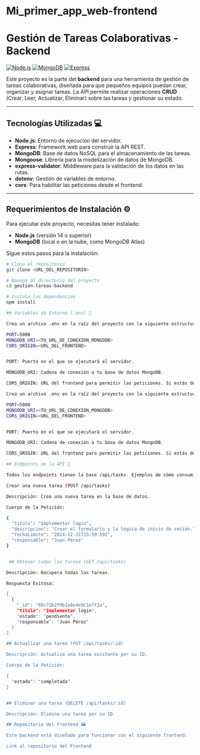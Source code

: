 # Mi_primer_app_web-frontend
# Gestión de Tareas Colaborativas - Backend

[![Node.js](https://img.shields.io/badge/Node.js-v14+-green)](https://nodejs.org/)
[![MongoDB](https://img.shields.io/badge/MongoDB-Atlas-blue)](https://www.mongodb.com/cloud/atlas)
[![Express](https://img.shields.io/badge/Express-4.x-orange)](https://expressjs.com/)

Este proyecto es la parte del **backend** para una herramienta de gestión de tareas colaborativas, diseñada para que pequeños equipos puedan crear, organizar y asignar tareas. La API permite realizar operaciones **CRUD** (Crear, Leer, Actualizar, Eliminar) sobre las tareas y gestionar su estado.

---

## Tecnologías Utilizadas 💻

- **Node.js**: Entorno de ejecución del servidor.  
- **Express**: Framework web para construir la API REST.  
- **MongoDB**: Base de datos NoSQL para el almacenamiento de las tareas.  
- **Mongoose**: Librería para la modelización de datos de MongoDB.  
- **express-validator**: Middleware para la validación de los datos en las rutas.  
- **dotenv**: Gestión de variables de entorno.  
- **cors**: Para habilitar las peticiones desde el frontend.  

---

## Requerimientos de Instalación ⚙

Para ejecutar este proyecto, necesitas tener instalado:  

- **Node.js** (versión 14 o superior)  
- **MongoDB** (local o en la nube, como MongoDB Atlas)  

Sigue estos pasos para la instalación:

```bash
# Clona el repositorio
git clone <URL_DEL_REPOSITORIO>

# Navega al directorio del proyecto
cd gestion-tareas-backend

# Instala las dependencias
npm install

## Variables de Entorno (.env) 🔑

Crea un archivo .env en la raíz del proyecto con la siguiente estructura:

PORT=5000
MONGODB_URI=<TU_URL_DE_CONEXION_MONGODB>
CORS_ORIGIN=<URL_DEL_FRONTEND>


PORT: Puerto en el que se ejecutará el servidor.

MONGODB_URI: Cadena de conexión a tu base de datos MongoDB.

CORS_ORIGIN: URL del frontend para permitir las peticiones. Si estás desarrollando localmente, usa http://localhost:3000.Variables de Entorno (.env) 🔑

Crea un archivo .env en la raíz del proyecto con la siguiente estructura:

PORT=5000
MONGODB_URI=<TU_URL_DE_CONEXION_MONGODB>
CORS_ORIGIN=<URL_DEL_FRONTEND>


PORT: Puerto en el que se ejecutará el servidor.

MONGODB_URI: Cadena de conexión a tu base de datos MongoDB.

CORS_ORIGIN: URL del frontend para permitir las peticiones. Si estás desarrollando localmente, usa http://localhost:3000.

## Endpoints de la API 🚀

Todos los endpoints tienen la base /api/tasks. Ejemplos de cómo consumirlos:

Crear una nueva tarea (POST /api/tasks)

Descripción: Crea una nueva tarea en la base de datos.

Cuerpo de la Petición:

{
  "titulo": "Implementar login",
  "descripcion": "Crear el formulario y la lógica de inicio de sesión.",
  "fechaLimite": "2024-12-31T23:59:59Z",
  "responsable": "Juan Pérez"
}


 ## Obtener todas las tareas (GET /api/tasks)

Descripción: Recupera todas las tareas.

Respuesta Exitosa:

[
  {
    "_id": "60c72b2f9b1e8e4e9c1e7f2a",
    "titulo": "Implementar login",
    "estado": "pendiente",
    "responsable": "Juan Pérez"
  }
]

## Actualizar una tarea (PUT /api/tasks/:id)

Descripción: Actualiza una tarea existente por su ID.

Cuerpo de la Petición:

{
  "estado": "completada"
}


## Eliminar una tarea (DELETE /api/tasks/:id)

Descripción: Elimina una tarea por su ID.

## Repositorio del Frontend 🖼️

Este backend está diseñado para funcionar con el siguiente frontend:

Link al repositorio del Frontend
